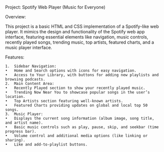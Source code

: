 Project: Spotify Web Player (Music for Everyone)

Overview:

This project is a basic HTML and CSS implementation of a Spotify-like web player. It mimics the design and functionality of the Spotify web app interface, featuring essential elements like navigation, music controls, recently played songs, trending music, top artists, featured charts, and a music player interface.

Features:

	1.	Sidebar Navigation:
	•	Home and Search options with icons for easy navigation.
	•	Access to Your Library, with buttons for adding new playlists and browsing podcasts.
	2.	Main Content Area:
	•	Recently Played section to show your recently played music.
	•	Trending Now Near You to showcase popular songs in the user’s location.
	•	Top Artists section featuring well-known artists.
	•	Featured Charts providing updates on global and local top 50 songs.
	3.	Music Player:
	•	Displays the current song information (album image, song title, and artist name).
	•	Basic music controls such as play, pause, skip, and seekbar (time progress bar).
	•	Volume control and additional media options (like linking or sharing).
	•	Like and add-to-playlist buttons.
